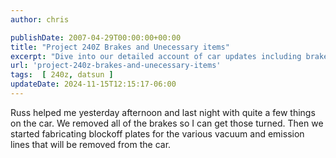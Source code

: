 ```yaml
---
author: chris

publishDate: 2007-04-29T00:00:00+00:00
title: "Project 240Z Brakes and Unecessary items"
excerpt: "Dive into our detailed account of car updates including brake removal, and the creation of blockoff plates for emission lines."
url: 'project-240z-brakes-and-unecessary-items'
tags:  [ 240z, datsun ] 
updateDate: 2024-11-15T12:15:17-06:00
---
```


Russ helped me yesterday afternoon and last night with quite a few things on the car. We removed all of the brakes so I can get those turned. Then we started fabricating blockoff plates for the various vacuum and emission lines that will be removed from the car.
